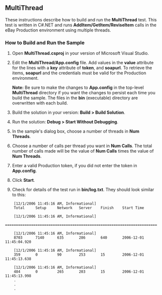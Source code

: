 MultiThread
--------------------

These instructions describe how to build and run the **MultiThread** test. This test is written in C#.NET and runs **AddItem/GetItem/ReviseItem** calls in the eBay Production environment using multiple threads.

### How to Build and Run the Sample

1.  Open **MultiThread.csproj** in your version of Microsoft Visual Studio.
2.  Edit the **MultiThread/App.config** file. Add values in the **value** attribute for the lines with a **key** attribute of **token**, and **soapurl**. To retrieve the items, **soapurl** and the credentials must be valid for the Production environment.
    
    **Note:** Be sure to make the changes to **App.config** in the top-level **MultiThread** directory if you want the changes to persist each time you build the sample. The files in the **bin** (executable) directory are overwritten with each build.
    
3.  Build the solution in your version: **Build > Build Solution**.
4.  Run the solution: **Debug > Start Without Debugging**.
5.  In the sample's dialog box, choose a number of threads in **Num Threads**.
6.  Choose a number of calls per thread you want in **Num Calls**. The total number of calls made will be the value of **Num Calls** times the value of **Num Threads**.
7.  Enter a valid Production token, if you did not enter the token in **App.config**.
8.  Click **Start**.
9.  Check for details of the test run in **bin/log.txt**. They should look similar to this:
```
    [12/1/2006 11:45:16 AM, Informational]
    Total     Setup     Network   Server    Finish    Start Time          
    
    [12/1/2006 11:45:16 AM, Informational]
    ======================================================================
    
    [12/1/2006 11:45:16 AM, Informational]
    8703      7140      635       286       640       2006-12-01 11:45:04.920  
    
    [12/1/2006 11:45:16 AM, Informational]
    359       0         90        253       15        2006-12-01 11:45:13.638  
    
    [12/1/2006 11:45:16 AM, Informational]
    484       0         265       203       15        2006-12-01 11:45:13.998  
    .
    .
    .
```
